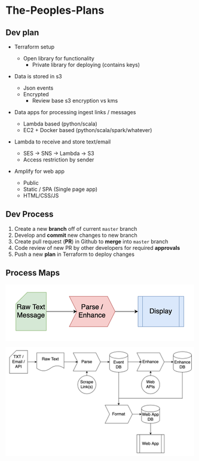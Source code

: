 # The-Peoples-Plans

## Dev plan

- Terraform setup
  - Open library for functionality
    - Private library for deploying (contains keys)

- Data is stored in s3
  - Json events
  - Encrypted
    - Review base s3 encryption vs kms

- Data apps for processing ingest links / messages
  - Lambda based (python/scala)
  - EC2 + Docker based (python/scala/spark/whatever)

- Lambda to receive and store text/email
  - SES -> SNS -> Lambda -> S3
  - Access restriction by sender

- Amplify for web app
  - Public 
  - Static / SPA (Single page app)
  - HTML/CSS/JS

## Dev Process

1. Create a new **branch** off of current `master` branch
2. Develop and **commit** new changes to new branch
3. Create pull request (**PR**) in Github to **merge** into `master` branch
4. Code review of new PR by other developers for required **approvals**
5. Push a new **plan** in Terraform to deploy changes

## Process Maps

![Overall Map](./docs/overall.png)

![Component Map](./docs/component-map.png)